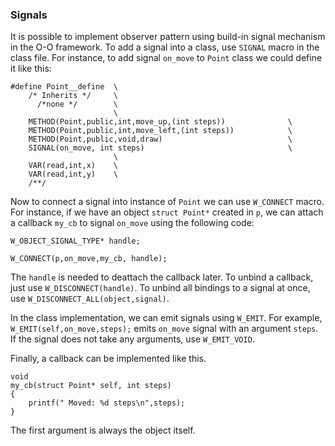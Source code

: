 ### Signals

It is possible to implement observer pattern using build-in signal mechanism
in the O-O framework. To add a signal into a class, use `SIGNAL` macro in the
class file. For instance, to add signal `on_move` to `Point` class we could define it
like this:

```
#define Point__define  \
    /* Inherits */     \
      /*none */        \
                       \
    METHOD(Point,public,int,move_up,(int steps))              \
    METHOD(Point,public,int,move_left,(int steps))            \
    METHOD(Point,public,void,draw)                            \
    SIGNAL(on_move, int steps)                                \
                       \
    VAR(read,int,x)    \
    VAR(read,int,y)    \
    /**/
```
Now to connect a signal into instance of `Point` we can use `W_CONNECT` macro.
For instance, if we have an object `struct Point*` created in `p`, we
can attach a callback `my_cb` to signal `on_move` using the following code:
```
W_OBJECT_SIGNAL_TYPE* handle;

W_CONNECT(p,on_move,my_cb, handle);
```
The `handle` is needed to deattach the callback later. To unbind a callback,
just use `W_DISCONNECT(handle)`. To unbind all bindings to a signal at once,
use `W_DISCONNECT_ALL(object,signal)`.

In the class implementation, we can emit signals using `W_EMIT`. For example,
`W_EMIT(self,on_move,steps);` emits `on_move` signal with an argument `steps`.
If the signal does not take any arguments, use `W_EMIT_VOID`.

Finally, a callback can be implemented like this.

```
void
my_cb(struct Point* self, int steps)
{
    printf(" Moved: %d steps\n",steps);
}
```

The first argument is always the object itself.


